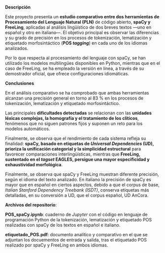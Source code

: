 **Descripción**

Este proyecto presenta un **estudio comparativo entre dos herramientas de Procesamiento del Lenguaje Natural (PLN)** de código abierto, **spaCy y FreeLing**, aplicadas al análisis lingüístico de dos breves textos —uno en español y otro en italiano—.
El objetivo principal es observar las diferencias y su grado de precisión en los procesos de tokenización, lematización y etiquetado morfosintáctico (**POS *tagging***) en cada uno de los idiomas analizados.

Por lo que respecta al procesamiento del lenguaje con spaCy, se han utilizado los modelos multilingües disponibles en Python, mientras que en el caso de FreeLing, se ha empleado la versión en línea, a través de su demostrador oficial, que ofrece configuraciones idiomáticas.

**Conclusiones**

En el análisis comparativo se ha comprobado que ambas herramientas alcanzan una precisión general en torno al 83 % en los procesos de tokenización, lematización y etiquetado morfosintáctico.

Las principales **dificultades detectadas** se relacionan con las **unidades léxicas complejas, la homografía y el tratamiento de los clíticos**, fenómenos que no siguen patrones fijos y suponen un reto para los modelos automáticos.

Finalmente, se observa que el rendimiento de cada sistema refleja su finalidad: **spaCy, basado en etiquetas de *Universal Dependencies* (UD), prioriza la unificación categorial y la simplicidad estructural** para favorecer comparaciones interlingüísticas, mientras que **FreeLing, sustentado en el *tagset* EAGLES, persigue una mayor especificidad y exhaustividad morfológica**.

Finalmente, se observa que spaCy y FreeLing muestran diferente precisión, según el idioma del texto analizado. En italiano la precisión de spaCy es mayor que en español en ciertos aspectos, debido a que el corpus de base, *Italian Stanford Dependency Treebank (ISDT)*, conserva etiquetas más detalladas, en su conversión a UD, que el corpus español, UD AnCora.

**Archivos del repositorio**:

**POS_spaCy.ipynb**: cuaderno de *Jupyter* con el código en lenguaje de programación Python de la tokenización, lematización y etiquetado POS realizadas con spaCy de los textos en español e italiano.

**etiquetado_POS.pdf**: documento analítico y comparativo en el que se adjuntan los docuementos de entrada y salida, tras el etiquetado POS realizado por spaCy y FreeLing en ambos idiomas.
